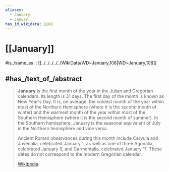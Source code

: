 ```yaml
---
aliases:
  - January
  - Januar
has_id_wikidata: Q108
---
```


# [[January]]

#is_/same_as :: [[../../../../../WikiData/WD~January,108|WD~January,108]] 

## #has_/text_of_/abstract 

> **January** is the first month of the year in the Julian and Gregorian calendars. Its length is 31 days. The first day of the month is known as New Year's Day. It is, on average, the coldest month of the year within most of the Northern Hemisphere (where it is the second month of winter) and the warmest month of the year within most of the Southern Hemisphere (where it is the second month of summer). In the Southern hemisphere, January is the seasonal equivalent of July in the Northern hemisphere and vice versa.
>
> Ancient Roman observances during this month include Cervula and Juvenalia, celebrated January 1, as well as one of three Agonalia, celebrated January 9, and Carmentalia, celebrated January 11. These dates do not correspond to the modern Gregorian calendar.
>
> [Wikipedia](https://en.wikipedia.org/wiki/January) 

